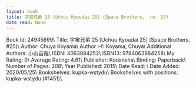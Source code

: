 ```yaml
---
layout: book
title: 宇宙兄弟 25 [Uchuu Kyoudai 25] (Space Brothers,  no. 25)
date_read: None
---
```


Book Id: 24945699\ 
Title: 宇宙兄弟 25 [Uchuu Kyoudai 25] (Space Brothers, #25)\ 
Author: Chuya Koyama\ 
Author l-f: Koyama, Chuya\ 
Additional Authors: 小山宙哉\ 
ISBN: 4063884252\ 
ISBN13: 9784063884258\ 
My Rating: 0\ 
Average Rating: 4.61\ 
Publisher: Kodansha\ 
Binding: Paperback\ 
Number of Pages: 208\ 
Year Published: 2015\ 
Date Read: \ 
Date Added: 2020/05/25\ 
Bookshelves: kupka-wstydu\ 
Bookshelves with positions: kupka-wstydu (#1451)\ 

